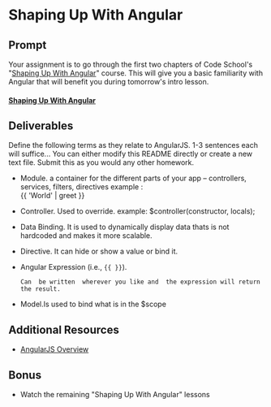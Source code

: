 # Shaping Up With Angular

## Prompt

Your assignment is to go through the first two chapters of Code School's "[Shaping Up With Angular](https://www.codeschool.com/courses/shaping-up-with-angular-js)" course. This will give you a basic familiarity with Angular that will benefit you during tomorrow's intro lesson.

#### [Shaping Up With Angular](https://www.codeschool.com/courses/shaping-up-with-angular-js)

## Deliverables

Define the following terms as they relate to AngularJS. 1-3 sentences each will suffice... You can either modify this README directly or create a new text file. Submit this as you would any other homework.

* Module. a container for the different parts of your app – controllers, services, filters, directives
example :  <div ng-app="myApp">
  <div>
    {{ 'World' | greet }}
  </div>
</div>


* Controller. Used to override.
example: $controller(constructor, locals);




* Data Binding. It is used to dynamically display data thats is not hardcoded and makes it more scalable.


* Directive. It can hide or show a value or bind it.



* Angular Expression (i.e., `{{ }}`).

      Can  be written  wherever you like and  the expression will return the result.





* Model.Is used to bind what is in the $scope







## Additional Resources

* [AngularJS Overview](https://www.tutorialspoint.com/angularjs/angularjs_overview.htm)

## Bonus

* Watch the remaining "Shaping Up With Angular" lessons
